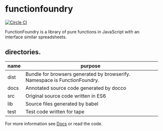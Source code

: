 # functionfoundry

[![Circle CI](https://circleci.com/gh/FunctionFoundry/functionfoundry.svg?style=svg)](https://circleci.com/gh/FunctionFoundry)

FunctionFoundry is a library of pure functions in JavaScript with an interface similar spreadsheets.

## directories.

| name | purpose |
| ------------- | ----------- |
|dist| Bundle for browsers generated by browserify. Namespace is FunctionFoundry. |
|docs| Annotated source code generated by docco |
|src| Original source code written in ES6 |
|lib| Source files generated by babel |
|test| Test code written for tape |

For more information see [Docs](./Docs.org) or read the code.
